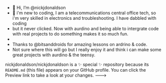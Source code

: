 - 👋 Hi, I’m @nickjdonaldson
- 👀 i'm new to coding, I am a telecommunications central office tech, so i'm very skilled in electronics and troubleshooting. I have dabbled with coding
- but it never clicked. Now with aurdino and being able to intergrate code with real projects to do something makes it so much fun. 
- 
- Thanks to @bitsanddroids for amazing lessons on ardrino & code. 
- Not sure where this will go but I really enjoy it and think i can make some great projects with aurdino & the teensy. 


nickjdonaldson/nickjdonaldson is a ✨ special ✨ repository because its `README.md` (this file) appears on your GitHub profile.
You can click the Preview link to take a look at your changes.
--->
